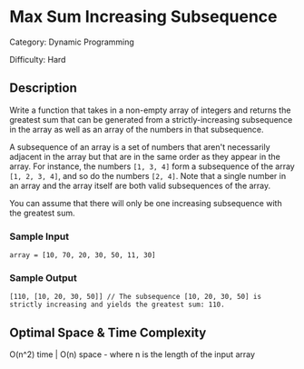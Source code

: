 # Max Sum Increasing Subsequence

Category: Dynamic Programming

Difficulty: Hard

## Description

Write a function that takes in a non-empty array of integers and returns the
greatest sum that can be generated from a strictly-increasing subsequence in
the array as well as an array of the numbers in that subsequence.

A subsequence of an array is a set of numbers that aren't necessarily adjacent
in the array but that are in the same order as they appear in the array. For
instance, the numbers `[1, 3, 4]` form a subsequence of the array
`[1, 2, 3, 4]`, and so do the numbers `[2, 4]`. Note
that a single number in an array and the array itself are both valid
subsequences of the array.

You can assume that there will only be one increasing subsequence with the
greatest sum.


### Sample Input
```
array = [10, 70, 20, 30, 50, 11, 30]
```

### Sample Output
```
[110, [10, 20, 30, 50]] // The subsequence [10, 20, 30, 50] is strictly increasing and yields the greatest sum: 110.
```

## Optimal Space & Time Complexity

O(n^2) time | O(n) space - where n is the length of the input array
